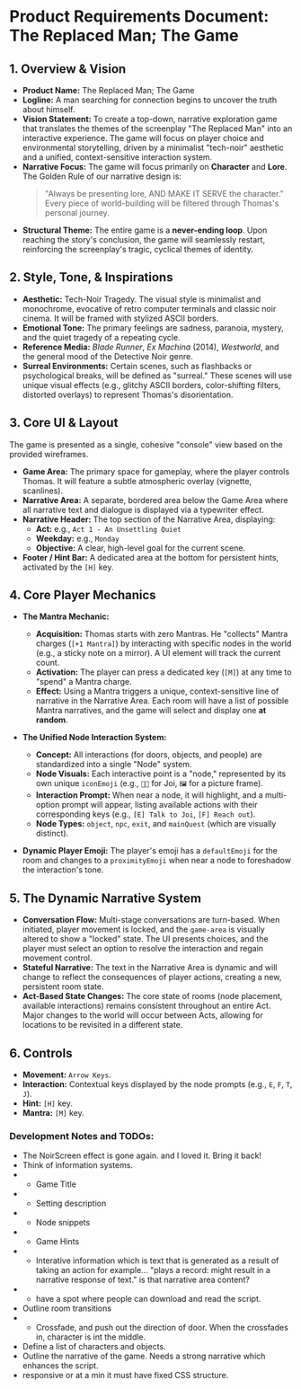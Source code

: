 # Product Requirements Document: The Replaced Man; The Game

## 1. Overview & Vision

* **Product Name:** The Replaced Man; The Game
* **Logline:** A man searching for connection begins to uncover the truth about himself.
* **Vision Statement:** To create a top-down, narrative exploration game that translates the themes of the screenplay "The Replaced Man" into an interactive experience. The game will focus on player choice and environmental storytelling, driven by a minimalist "tech-noir" aesthetic and a unified, context-sensitive interaction system.
* **Narrative Focus:** The game will focus primarily on **Character** and **Lore**. The Golden Rule of our narrative design is: 
    > "Always be presenting lore, AND MAKE IT SERVE the character." 
    Every piece of world-building will be filtered through Thomas's personal journey.
* **Structural Theme:** The entire game is a **never-ending loop**. Upon reaching the story's conclusion, the game will seamlessly restart, reinforcing the screenplay's tragic, cyclical themes of identity.

## 2. Style, Tone, & Inspirations

* **Aesthetic:** Tech-Noir Tragedy. The visual style is minimalist and monochrome, evocative of retro computer terminals and classic noir cinema. It will be framed with stylized ASCII borders.
* **Emotional Tone:** The primary feelings are sadness, paranoia, mystery, and the quiet tragedy of a repeating cycle.
* **Reference Media:** *Blade Runner*, *Ex Machina* (2014), *Westworld*, and the general mood of the Detective Noir genre.
* **Surreal Environments:** Certain scenes, such as flashbacks or psychological breaks, will be defined as "surreal." These scenes will use unique visual effects (e.g., glitchy ASCII borders, color-shifting filters, distorted overlays) to represent Thomas's disorientation.

## 3. Core UI & Layout

The game is presented as a single, cohesive "console" view based on the provided wireframes.

* **Game Area:** The primary space for gameplay, where the player controls Thomas. It will feature a subtle atmospheric overlay (vignette, scanlines).
* **Narrative Area:** A separate, bordered area below the Game Area where all narrative text and dialogue is displayed via a typewriter effect.
* **Narrative Header:** The top section of the Narrative Area, displaying:
    * **Act:** e.g., `Act 1 - An Unsettling Quiet`
    * **Weekday:** e.g., `Monday`
    * **Objective:** A clear, high-level goal for the current scene.
* **Footer / Hint Bar:** A dedicated area at the bottom for persistent hints, activated by the `[H]` key.

## 4. Core Player Mechanics

* **The Mantra Mechanic:**
    * **Acquisition:** Thomas starts with zero Mantras. He "collects" Mantra charges (`[+1 Mantra]`) by interacting with specific nodes in the world (e.g., a sticky note on a mirror). A UI element will track the current count.
    * **Activation:** The player can press a dedicated key (`[M]`) at any time to "spend" a Mantra charge.
    * **Effect:** Using a Mantra triggers a unique, context-sensitive line of narrative in the Narrative Area. Each room will have a list of possible Mantra narratives, and the game will select and display one **at random**.

* **The Unified Node Interaction System:**
    * **Concept:** All interactions (for doors, objects, and people) are standardized into a single "Node" system.
    * **Node Visuals:** Each interactive point is a "node," represented by its own unique `iconEmoji` (e.g., `👩🏻` for Joi, `🖼️` for a picture frame).
    * **Interaction Prompt:** When near a node, it will highlight, and a multi-option prompt will appear, listing available actions with their corresponding keys (e.g., `[E] Talk to Joi`, `[F] Reach out`).
    * **Node Types:** `object`, `npc`, `exit`, and `mainQuest` (which are visually distinct).
* **Dynamic Player Emoji:** The player's emoji has a `defaultEmoji` for the room and changes to a `proximityEmoji` when near a node to foreshadow the interaction's tone.

## 5. The Dynamic Narrative System

* **Conversation Flow:** Multi-stage conversations are turn-based. When initiated, player movement is locked, and the `game-area` is visually altered to show a "locked" state. The UI presents choices, and the player must select an option to resolve the interaction and regain movement control.
* **Stateful Narrative:** The text in the Narrative Area is dynamic and will change to reflect the consequences of player actions, creating a new, persistent room state.
* **Act-Based State Changes:** The core state of rooms (node placement, available interactions) remains consistent throughout an entire Act. Major changes to the world will occur between Acts, allowing for locations to be revisited in a different state.

## 6. Controls

* **Movement:** `Arrow Keys`.
* **Interaction:** Contextual keys displayed by the node prompts (e.g., `E`, `F`, `T`, `J`).
* **Hint:** `[H]` key.
* **Mantra:** `[M]` key.


### Development Notes and TODOs:
- The NoirScreen effect is gone again. and I loved it. Bring it back!
- Think of information systems.
- - Game Title
- - Setting description
- - Node snippets
- - Game Hints
- - Interative information which is text that is generated as a result of taking an action for example... "plays a record: might result in a narrative response of text." is that narrative area content?
- - have a spot where people can download and read the script.
- Outline room transitions
- - Crossfade, and push out the direction of door. When the crossfades in, character is int the middle.
- Define a list of characters and objects.
- Outline the narrative of the game. Needs a strong narrative which enhances the script.
- responsive or at a min it must have fixed CSS structure.